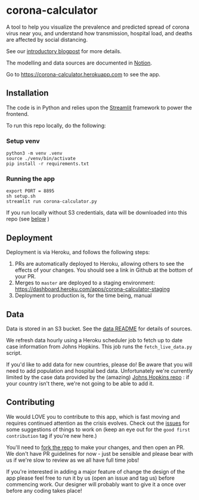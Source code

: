 # corona-calculator

A tool to help you visualize the prevalence and predicted spread of corona virus near you, and understand how 
transmission, hospital load, and deaths are affected by social distancing. 

See our [introductory blogpost](https://towardsdatascience.com/should-i-go-to-brunch-an-interactive-tool-for-covid-19-curve-flattening-6ab6a914af0) for more details.

The modelling and data sources are documented in [Notion](https://www.notion.so/coronahack/Public-842dd2b1f6ea4123b53318ed39f6c73d).

Go to https://corona-calculator.herokuapp.com to see the app.

## Installation

The code is in Python and relies upon the [Streamlit](https://www.streamlit.io) framework to power the frontend.

To run this repo locally, do the following:

### Setup venv
```
python3 -m venv .venv
source ./venv/bin/activate
pip install -r requirements.txt
```

### Running the app
```
export PORT = 8895
sh setup.sh
streamlit run corona-calculator.py
```

If you run locally without S3 credentials, data will be downloaded into this repo (see [below](#data) )

## Deployment
Deployment is via Heroku, and follows the following steps:
1. PRs are automatically deployed to Heroku, allowing others to see the effects of your changes. You should see a link 
in Github at the bottom of your PR.
2. Merges to `master` are deployed to a staging environment: https://dashboard.heroku.com/apps/corona-calculator-staging
3. Deployment to production is, for the time being, manual

## Data
Data is stored in an S3 bucket. See the [data README](./data/README.md) for details of sources.

We refresh data hourly using a Heroku scheduler job to fetch up to date case information from Johns Hopkins. This job 
runs the `fetch_live_data.py` script.

If you'd like to add data for new countries, please do! Be aware that you will need to add population and hospital
bed data. Unfortunately we're currently limited by the case data provided by the (amazing) [Johns Hopkins repo](https://github.com/CSSEGISandData/COVID-19)
: if your country isn't there, we're not going to be able to add it. 

## Contributing
We would LOVE you to contribute to this app, which is fast moving and requires continued attention as
the crisis evolves. Check out the [issues](https://github.com/archydeberker/corona-calculator/issues) for some 
suggestions of things to work on (keep an eye out for the `good first contribution` tag if you're new here.)

You'll need to [fork the repo](https://help.github.com/en/github/collaborating-with-issues-and-pull-requests/creating-a-pull-request-from-a-fork)
to make your changes, and then open an PR. We don't have PR guidelines for now - just be sensible and please bear
with us if we're slow to review as we all have full time jobs!

If you're interested in adding a major feature of change the design of the app please feel free to run it by us
(open an issue and tag us) before commencing work. Our designer will probably want to give it a once over before
any coding takes place!